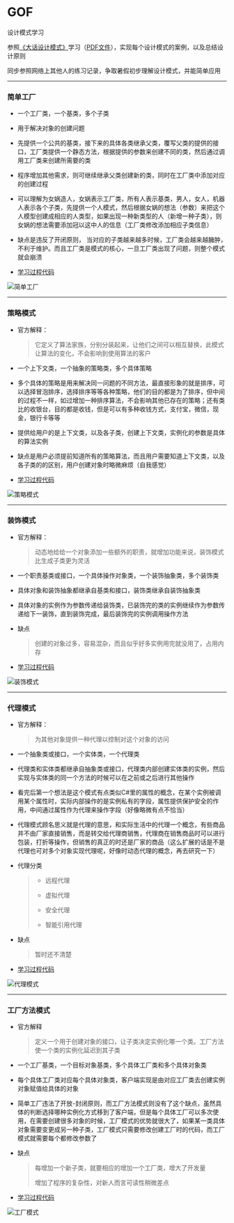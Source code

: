 # GOF
设计模式学习

参照[《大话设计模式》](https://book.douban.com/subject/2334288/)学习（[PDF文件](https://github.com/Davion2017/GOF/blob/master/GOF/Resources/PDF/%E5%A4%A7%E8%AF%9D%E8%AE%BE%E8%AE%A1%E6%A8%A1%E5%BC%8F(%E5%B8%A6%E7%9B%AE%E5%BD%95%E5%AE%8C%E6%95%B4%E7%89%88).pdf)），实现每个设计模式的案例，以及总结设计原则

同步参照网络上其他人的练习记录，争取暑假初步理解设计模式，并能简单应用

---

### 简单工厂
* 一个工厂类，一个基类，多个子类

* 用于解决对象的创建问题

* 先提供一个公共的基类，接下来的具体各类继承父类，覆写父类的提供的接口，工厂类提供一个静态方法，根据提供的参数来创建不同的类，然后通过调用工厂类来创建所需要的类

* 程序增加其他需求，则可继续继承父类创建新的类，同时在工厂类中添加对应的创建过程

* 可以理解为女娲造人，女娲表示工厂类，所有人表示基类，男人，女人，机器人表示各个子类，先提供一个人模式，然后根据女娲的想法（参数）来把这个人模型创建成相应的人类型，如果出现一种新类型的人（新增一种子类），则女娲的想法需要添加冠以这中人的信息（工厂类修改添加相应子类信息）

* 缺点是违反了开闭原则， 当对应的子类越来越多时候，工厂类会越来越臃肿，不利于维护。而且工厂类是模式的核心，一旦工厂类出现了问题，则整个模式就会崩溃

* [学习过程代码](https://github.com/Davion2017/GOF/tree/master/GOF/SimpleFactory)

![简单工厂](https://github.com/Davion2017/GOF/blob/master/GOF/Resources/Image/%E7%AE%80%E5%8D%95%E5%B7%A5%E5%8E%82.png)

---

### 策略模式
* 官方解释：
  > 它定义了算法家族，分别分装起来，让他们之间可以相互替换，此模式让算法的变化，不会影响到使用算法的客户

* 一个上下文类，一个抽象的策略类，多个具体策略

* 多个具体的策略是用来解决同一问题的不同方法，最直接形象的就是排序，可以选择冒泡排序，选择排序等等各种策略，他们的目的都是为了排序，但中间的过程不一样，如过增加一种排序算法，不会影响其他已存在的策略；还有类比的收银台，目的都是收钱，但是可以有多种收钱方式，支付宝，微信，现金，银行卡等等

* 提供给用户的是上下文类，以及各子类，创建上下文类，实例化的参数是具体的算法实例

* 缺点是用户必须提前知道所有的策略算法，而且用户需要知道上下文类，以及各子类的的区别，用户创建对象时略微麻烦（自我感觉）

* [学习过程代码](https://github.com/Davion2017/GOF/tree/master/GOF/Strategy)

![策略模式](https://github.com/Davion2017/GOF/blob/master/GOF/Resources/Image/%E7%AD%96%E7%95%A5%E6%A8%A1%E5%BC%8F.png)

---

### 装饰模式
* 官方解释：
  >动态地给给一个对象添加一些额外的职责，就增加功能来说，装饰模式比生成子类更为灵活
  
* 一个职责基类或接口，一个具体操作对象类，一个装饰抽象类，多个装饰类

* 具体对象和装饰抽象都继承自基类和接口，装饰类继承自装饰抽象类

* 具体对象的实例作为参数传递给装饰类，已装饰完的类的实例继续作为参数传递给下一装饰，直到装饰完成，最后装饰完的实例调用操作方法

* 缺点
  >创建的对象过多，容易混杂，而且似乎好多实例用完就没用了，占用内存
  
 * [学习过程代码](https://github.com/Davion2017/GOF/tree/master/GOF/Decorator)
 
 ![装饰模式](https://github.com/Davion2017/GOF/blob/master/GOF/Resources/Image/%E8%A3%85%E9%A5%B0%E6%A8%A1%E5%BC%8F.png)
 
 ---
 
 ### 代理模式
 * 官方解释：
    >为其他对象提供一种代理以控制对这个对象的访问
  
 * 一个抽象类或接口，一个实体类，一个代理类
 
 * 代理类和实体类都继承自抽象类或接口，代理类内部创建实体类的实例，然后实现与实体类的同一个方法的时候可以在之前或之后进行其他操作
 
 * 看完后第一个想法是这个模式有点类似C#里的属性的概念，在某个实例被调用某个属性时，实际内部操作的是实例私有的字段，属性提供保护安全的作用，中间通过属性作为代理来操作字段（好像略微有点不恰当）
 
 * 代理模式顾名思义就是代理的意思，和实际生活中的代理一个概念，有些商品并不由厂家直接销售，而是转交给代理商销售，代理商在销售商品时可以进行包装，打折等操作，但销售的真正的时还是厂家的商品（这么扩展的话是不是代理也可对多个对象实现代理呢，好像时动态代理的概念，再去研究一下）
 
 * 代理分类
    > * 远程代理
    >
    > * 虚拟代理
    >
    > * 安全代理
    >
    > * 智能引用代理
 * 缺点
    >暂时还不清楚
  
 * [学习过程代码](https://github.com/Davion2017/GOF/tree/master/GOF/Proxy)
 
 ![代理模式](https://github.com/Davion2017/GOF/blob/master/GOF/Resources/Image/%E4%BB%A3%E7%90%86%E6%A8%A1%E5%BC%8F.png)
 
 ---
 
 ### 工厂方法模式
 * 官方解释
    >定义一个用于创建对象的接口，让子类决定实例化哪一个类。工厂方法使一个类的实例化延迟到其子类
 
 * 一个工厂基类，一个目标对象基类，多个具体工厂类和多个具体对象类
 
 * 每个具体工厂类对应每个具体对象类，客户端实现是由对应工厂类去创建实例对象赋值给具体的对象
 
 * 简单工厂违法了开放-封闭原则，而工厂方法模式则没有了这个缺点，虽然具体的判断选择哪种实例化方式移到了客户端，但是每个具体工厂可以多次使用，在需要创建很多对象的时候，工厂模式的优势就很大了，如果某一类具体对象需要变更成另一种子类，工厂模式只需要修改创建工厂时的代码，而工厂模式就需要每个都修改参数了
 
 * 缺点
    >每增加一个新子类，就要相应的增加一个工厂类，增大了开发量
    >
    >增加了程序的复杂性，对新人而言可读性稍微差点
    
*  [学习过程代码](https://github.com/Davion2017/GOF/tree/master/GOF/Factory)

![工厂模式](https://github.com/Davion2017/GOF/blob/master/GOF/Resources/Image/%E5%B7%A5%E5%8E%82%E6%A8%A1%E5%BC%8F.png)
